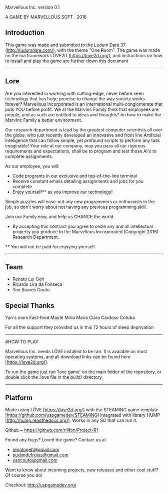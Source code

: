 Marvellous Inc. version 0.1

A GAME BY MARVELLOUS SOFT . 2016

## Introduction

This game was made and submitted to the Ludum Dare 37 (http://ludumdare.com/), with the theme "One Room". The game was made on the lua framework LÖVE2D (https://love2d.org/), and instructions on how to install and play the game are further down this document

----------------------------------------------------

## Lore

Are you interested in working with cutting-edge, never before seen technology that has huge promise to change the way society works forever? Marvellous Incorporated is an international multi-conglomerate that puts YOU before profit. We at the MarvInc Family think that employees are people, and as such are entitled to ideas and thoughts* on how to make the MarvInc Family a better environment.

Our research department is lead by the greatest computer scientists all over the globe, who just recently developed an innovative and front line Artificial Inteligence that can follow simple, yet profound scripts to perform any task imaginable! Your role at our company, may you pass all our rigorous requirements and expectations, shall be to program and test those AI's to complete assignments.

As our employee, you will:

- Code programs in our exclusive and top-of-the-line terminal
- Receive constant emails detailing assignments and jobs for you complete
- Enjoy yourself** as you improve our technology!

Simple puzzles will ease-out any new programmers or enthusiasts in the job, so don't worry about not having any previous programming skill.

Join our Family now, and help us CHANGE the world.

* By accepting this contract you agree to seize any and all intellectual property you produce to the Marvellous Incorporated (Copyright 2016) Research Department.

** You will not be paid for enjoying yourself.

----------------------------------------------------

## Team

- Renato Lui Geh
- Ricardo Lira da Fonseca
- Yan Soares Couto

## Special Thanks

Yan's mom
Fast-food
Mayte Mirio
Maria Clara Cardoso
Cotuba

For all the support they provided us in this 72 hours of sleep deprivation

----------------------------------------------------

#HOW TO PLAY

Marvellous Inc. needs LÖVE installed to be ran. It is avaiable on most operating systems, and all download links can be found here [https://love2d.org/].

To run the game just run 'love game' on the main folder of the repository, or double click the .love file in the build/ directory.

----------------------------------------------------


## Platform

Made using LÖVE [https://love2d.org/] with the STEAMING game template [https://github.com/uspgamedev/STEAMING] integrated with library HUMP [http://hump.readthedocs.org/].
Works in any SO that can run it.

Github
    ~ https://github.com/rilifon/Project-R1


Found any bugs? Loved the game? Contact us at

- renatogeh@gmail.com
- pudimdefrutas@gmail.com
- yancouto@gmail.com

Want to know about incoming projects, new releases and other cool stuff? Of course you do!

Checkout: http://uspgamedev.org/
